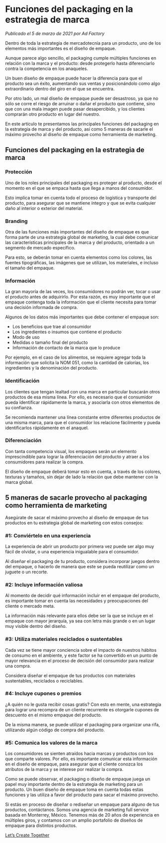 # Funciones del packaging en la estrategia de marca

*Publicado el 5 de marzo de 2021 por Ad Factory*

Dentro de toda la estrategia de mercadotecnia para un producto, uno de los elementos más importantes es el diseño de empaque.

Aunque parece algo sencillo, el packaging cumple múltiples funciones en relación con la marca y el producto: desde protegerlo hasta diferenciarlo contra la competencia en los anaqueles.

Un buen diseño de empaque puede hacer la diferencia para que el producto sea un éxito, aumentando sus ventas y posicionándolo como algo extraordinario dentro del giro en el que se encuentra.

Por otro lado, un mal diseño de empaque puede ser desastroso, ya que no sólo se corre el riesgo de arruinar o dañar el producto que contiene, sino que con una mala imagen puede pasar desapercibido, y los clientes comprarán otro producto en lugar del nuestro.

En este artículo te presentamos las principales funciones del packaging en la estrategia de marca y del producto, así como 5 maneras de sacarle el máximo provecho al diseño de empaque como herramienta de marketing.

## Funciones del packaging en la estrategia de marca

### Protección

Uno de los roles principales del packaging es proteger al producto, desde el momento en el que se empaca hasta que llega a manos del consumidor.

Esto implica tomar en cuenta todo el proceso de logística y transporte del producto, para asegurar que se mantiene íntegro y que se evita cualquier daño al interior o exterior del material.

### Branding

Otra de las funciones más importantes del diseño de empaque es que forma parte de una estrategia global de marketing, la cual debe comunicar las características principales de la marca y del producto, orientado a un segmento de mercado específico.

Para esto, se deberán tomar en cuenta elementos como los colores, las fuentes tipográficas, las imágenes que se utilizan, los materiales, e incluso el tamaño del empaque.

### Información

La gran mayoría de las veces, los consumidores no podrán ver, tocar o usar el producto antes de adquirirlo. Por esta razón, es muy importante que el empaque contenga toda la información que el cliente necesita para tomar una decisión informada de compra.

Algunos de los datos más importantes que debe contener el empaque son:

- Los beneficios que trae al consumidor
- Los ingredientes o insumos que contiene el producto
- Modo de uso
- Medidas o tamaño final del producto
- Información de contacto de la marca que lo produce

Por ejemplo, en el caso de los alimentos, se requiere agregar toda la información que solicita la NOM 051, como la cantidad de calorías, los ingredientes y la denominación del producto.

### Identificación

Los clientes que tengan lealtad con una marca en particular buscarán otros productos de esa misma línea. Por ello, es necesario que el consumidor pueda identificar rápidamente la marca, y asociarla con otros elementos de su confianza.

Se recomienda mantener una línea constante entre diferentes productos de una misma marca, para que el consumidor los relacione fácilmente y pueda identificarlos rápidamente en el anaquel.

### Diferenciación

Con tanta competencia visual, los empaques serán un elemento imprescindible para lograr la diferenciación del producto y atraer a los consumidores para realizar la compra.

El diseño de empaque deberá tomar esto en cuenta, a través de los colores, texturas y tamaños, sin dejar de lado la relación que debe mantener con la marca global.

## 5 maneras de sacarle provecho al packaging como herramienta de marketing

Asegúrate de sacar el máximo provecho al diseño de empaque de tus productos en tu estrategia global de marketing con estos consejos:

### #1: Conviértelo en una experiencia

La experiencia de abrir un producto por primera vez puede ser algo muy fácil de olvidar, o una experiencia inigualable para el consumidor.

Al diseñar el packaging de tu producto, considera incorporar juegos dentro del empaque, o hacerlo de manera que este se pueda reutilizar como un juguete o un recorte.

### #2: Incluye información valiosa

Al momento de decidir qué información incluir en el empaque del producto, es importante tomar en cuenta las necesidades y preocupaciones del cliente o mercado meta.

La información más relevante para ellos debe ser la que se incluye en el empaque con mayor jerarquía, ya sea con letra más grande o en un lugar muy visible dentro del diseño.

### #3: Utiliza materiales reciclados o sustentables

Cada vez se tiene mayor conciencia sobre el impacto de nuestros hábitos de consumo en el ambiente, y este factor se ha convertido en un punto de mayor relevancia en el proceso de decisión del consumidor para realizar una compra.

Considera diseñar el empaque de tus productos con materiales sustentables, reciclados o reciclables.

### #4: Incluye cupones o premios

¿A quién no le gusta recibir cosas gratis? Con esto en mente, una estrategia para lograr una recompra de un cliente recurrente es otorgarle cupones de descuento en el mismo empaque del producto.

De la misma manera, se puede utilizar el packaging para organizar una rifa, utilizando algún código de compra del producto.

### #5: Comunica los valores de la marca

Los consumidores se sienten atraídos hacia marcas y productos con los que comparte valores. Por ello, es importante comunicar esta información en el diseño de empaque, para asegurar que el cliente conozca los atributos de la marca y se interese por realizar la compra.

Como se puede observar, el packaging o diseño de empaque juega un papel muy importante dentro de la estrategia de marketing para un producto. Un buen diseño de empaque toma en cuenta todas estas funciones y las utiliza a favor del producto para sacar el máximo provecho.

Si estás en proceso de diseñar o rediseñar un empaque para alguno de tus productos, contáctanos. Somos una agencia de marketing full service basada en Monterrey, México. Tenemos más de 20 años de experiencia en múltiples giros, y contamos con un amplio portafolio de diseños de empaque para distintos productos.

[Let’s Create Together](https://www.adfactory.mx/contacto/)
